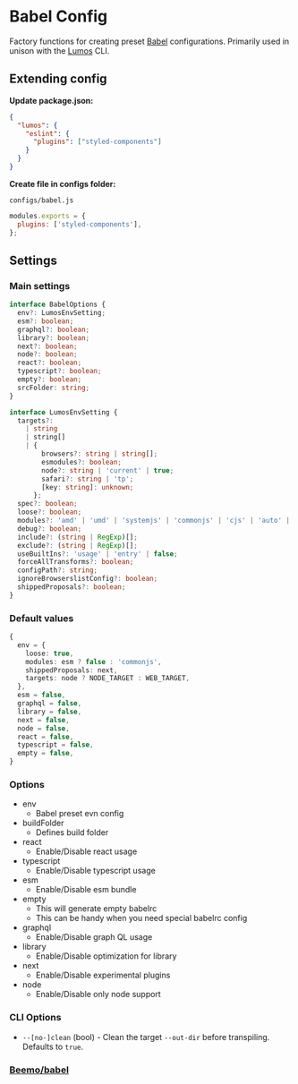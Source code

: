 # Babel Config

Factory functions for creating preset [Babel](https://babeljs.io/) configurations. Primarily used in
unison with the [Lumos](https://www.npmjs.com/package/@rajzik/lumos) CLI.

## Extending config

**Update package.json:**

```json
{
  "lumos": {
    "eslint": {
      "plugins": ["styled-components"]
    }
  }
}
```

**Create file in configs folder:**

`configs/babel.js`

```js
modules.exports = {
  plugins: ['styled-components'],
};
```

## Settings

### Main settings

```ts
interface BabelOptions {
  env?: LumosEnvSetting;
  esm?: boolean;
  graphql?: boolean;
  library?: boolean;
  next?: boolean;
  node?: boolean;
  react?: boolean;
  typescript?: boolean;
  empty?: boolean;
  srcFolder: string;
}
```

```ts
interface LumosEnvSetting {
  targets?:
    | string
    | string[]
    | {
        browsers?: string | string[];
        esmodules?: boolean;
        node?: string | 'current' | true;
        safari?: string | 'tp';
        [key: string]: unknown;
      };
  spec?: boolean;
  loose?: boolean;
  modules?: 'amd' | 'umd' | 'systemjs' | 'commonjs' | 'cjs' | 'auto' | false;
  debug?: boolean;
  include?: (string | RegExp)[];
  exclude?: (string | RegExp)[];
  useBuiltIns?: 'usage' | 'entry' | false;
  forceAllTransforms?: boolean;
  configPath?: string;
  ignoreBrowserslistConfig?: boolean;
  shippedProposals?: boolean;
}
```

### Default values

```ts
{
  env = {
    loose: true,
    modules: esm ? false : 'commonjs',
    shippedProposals: next,
    targets: node ? NODE_TARGET : WEB_TARGET,
  },
  esm = false,
  graphql = false,
  library = false,
  next = false,
  node = false,
  react = false,
  typescript = false,
  empty = false,
}
```

### Options

- env
  - Babel preset evn config
- buildFolder
  - Defines build folder
- react
  - Enable/Disable react usage
- typescript
  - Enable/Disable typescript usage
- esm
  - Enable/Disable esm bundle
- empty
  - This will generate empty babelrc
  - This can be handy when you need special babelrc config
- graphql
  - Enable/Disable graph QL usage
- library
  - Enable/Disable optimization for library
- next
  - Enable/Disable experimental plugins
- node
  - Enable/Disable only node support

### CLI Options

- `--[no-]clean` (bool) - Clean the target `--out-dir` before transpiling. Defaults to `true`.

### [Beemo/babel](https://milesj.gitbook.io/beemo/driver/babel)
